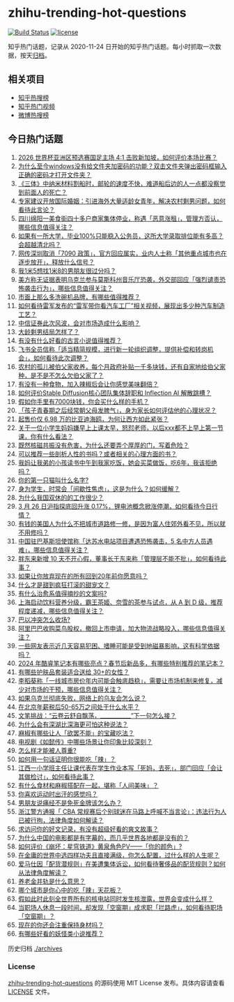 # zhihu-trending-hot-questions

[![Build Status](https://github.com/justjavac/zhihu-trending-hot-questions/workflows/ci/badge.svg?branch=master)](https://github.com/justjavac/zhihu-trending-hot-questions/actions)
[![license](https://img.shields.io/github/license/justjavac/zhihu-trending-hot-questions)](https://github.com/justjavac/zhihu-trending-hot-questions/blob/master/LICENSE)

知乎热门话题，记录从 2020-11-24
日开始的知乎热门话题。每小时抓取一次数据，按天[归档](./archives)。

## 相关项目

- [知乎热搜榜](https://github.com/justjavac/zhihu-trending-top-search)
- [知乎热门视频](https://github.com/justjavac/zhihu-trending-hot-video)
- [微博热搜榜](https://github.com/justjavac/weibo-trending-hot-search)

## 今日热门话题

<!-- BEGIN -->
<!-- 最后更新时间 Wed Mar 27 2024 05:10:43 GMT+0800 (China Standard Time) -->

1. [2026 世界杯亚洲区预选赛国足主场 4:1 击败新加坡，如何评价本场比赛？](https://www.zhihu.com/question/650274159)
1. [为什么至今windows没有给文件夹加密码的功能？双击文件夹弹出密码框输入正确的密码才打开文件夹？](https://www.zhihu.com/question/649248771)
1. [《三体》中纳米材料割船时，邮轮的速度不快，难道船后边的人一点都没察觉到前面人的死亡？](https://www.zhihu.com/question/514469865)
1. [专家建议开放国际婚姻：引进海外大量适龄女青年，解决农村剩男问题，如何看待此言论？](https://www.zhihu.com/question/650260861)
1. [四川绵阳一美食街四十多户商家集体停业，称遇「恶意涨租」，管理方否认，哪些信息值得关注？](https://www.zhihu.com/question/650263322)
1. [如果有一所大学，毕业100%只能稳入公务员，这所大学录取排位能有多高？会超越清北吗？](https://www.zhihu.com/question/649576124)
1. [网传深圳取消「7090 政策」，官方回应属实，业内人士称「其他重点城市也在逐步放开」，释放什么信号？](https://www.zhihu.com/question/650231661)
1. [我1米5想找1米8的男朋友很过分吗？](https://www.zhihu.com/question/647144275)
1. [美方称无证据表明乌克兰参与莫斯科州音乐厅恐袭，外交部回应「强烈谴责恐怖袭击行为」，哪些信息值得关注？](https://www.zhihu.com/question/650085911)
1. [市面上那么多洗碗机品牌，有哪些值得推荐？](https://www.zhihu.com/question/649517262)
1. [如何看待雷军发布的“雷军带你看汽车工厂”相关视频，展现出多少种汽车制造工艺？](https://www.zhihu.com/question/649847108)
1. [中信证券此次风波，会对市场造成什么影响？](https://www.zhihu.com/question/649879216)
1. [大龄剩男结局怎样了？](https://www.zhihu.com/question/269869308)
1. [有没有什么好看的古言小说值得推荐？](https://www.zhihu.com/question/356909389)
1. [飞书全员信称「适当精简规模，进行新一轮组织调整，提供补偿和转岗机会」，如何看待此次调整？](https://www.zhihu.com/question/650203007)
1. [农村的孤儿被伯父家收养，每个月政府补贴一千多块钱，还有自家地给伯父家种，是不是不怎么欠伯父家了？](https://www.zhihu.com/question/648000970)
1. [有没有一种食物，加入辣椒后会让你感觉美味翻倍？](https://www.zhihu.com/question/649692914)
1. [如何评价Stable Diffusion核心团队集体辞职和 Inflection AI 解散跳槽？](https://www.zhihu.com/question/649693537)
1. [假如你手里有7000块钱，你会买什么样的手机？](https://www.zhihu.com/question/646886618)
1. [「孩子青春期之后经常朝父母发脾气」，身为家长如何评估他的心理状况？](https://www.zhihu.com/question/649386668)
1. [起售价仅 6.98 万的比亚迪海鸥，为何让西方如此紧张？](https://www.zhihu.com/question/650072606)
1. [关于一位小学生妈妈嫌早上上课太早，怒怼老师，以后xxx都不上早上第一节课，你有什么看法？](https://www.zhihu.com/question/646682399)
1. [既然核磁共振没有危害，为什么还要弄个厚厚的门，写着危险？](https://www.zhihu.com/question/649270606)
1. [可以推荐一些剖析人性的书吗？或者相关的心理方面的书？](https://www.zhihu.com/question/649882767)
1. [我妈让我弟的小孩读书中午到我家吃饭，她会买菜做饭，吃6年，我该拒绝吗？](https://www.zhihu.com/question/649717842)
1. [你的第一只猫叫什么名字?](https://www.zhihu.com/question/457618292)
1. [身为学生，时常会「间歇性焦虑」，这是为什么？如何缓解？](https://www.zhihu.com/question/649991996)
1. [为什么我国双休的的工作很少？](https://www.zhihu.com/question/638174482)
1. [3 月 26 日沪指探底回升涨 0.17%，锂电池概念掀涨停潮，如何看待今日行情？](https://www.zhihu.com/question/650185412)
1. [有钱的美国人为什么不把城市道路修一修，是因为富人住郊外看不见，所以就不用修吗？](https://www.zhihu.com/question/634601137)
1. [中国驻巴基斯坦使馆称「达苏水电站项目遭遇恐怖袭击，5 名中方人员遇难」，哪些信息值得关注？](https://www.zhihu.com/question/650276859)
1. [胖东来新增 10 天不开心假，董事长于东来称「管理层不能不批」，如何看待此事？](https://www.zhihu.com/question/650250177)
1. [如果让你放弃现在的所有回到20年前你愿意吗？](https://www.zhihu.com/question/649593042)
1. [什么才是甜到疯狂打滚的甜宠文？](https://www.zhihu.com/question/645531488)
1. [有什么治愈系值得摘抄的文案吗?](https://www.zhihu.com/question/647015545)
1. [上海启动饮料营养分级，霸王茶姬、奈雪的茶参与试点，从 A 到 D 级，推荐程度递减，哪些信息值得关注？](https://www.zhihu.com/question/650252195)
1. [巴以冲突怎么收场?](https://www.zhihu.com/question/649138454)
1. [阿里巴巴收购菜鸟股权，撤回上市申请，加大物流战略投入，哪些信息值得关注？](https://www.zhihu.com/question/650278659)
1. [一些网友表示近几天容易犯困、嗜睡可能是受到地磁暴影响，这有科学依据吗？](https://www.zhihu.com/question/650208336)
1. [2024 年酷睿笔记本有哪些亮点？春节后新品多，有哪些特别推荐的笔记本？](https://www.zhihu.com/question/645328131)
1. [有哪些护肤品套装适合送给 30+的女性？](https://www.zhihu.com/question/645932405)
1. [李稻葵称「一线城市房价年内可能会触底趋稳」，需要让市场机制来修复，减少对市场的干预，哪些信息值得关注？](https://www.zhihu.com/question/650179855)
1. [如果乌克兰彻底失败，网络上的乌友会怎么说？](https://www.zhihu.com/question/650169274)
1. [在北京年薪税后50-65万之间处于什么水平？](https://www.zhihu.com/question/596472981)
1. [文笔挑战：“云卷云舒自飘荡，___________”下一句怎么接？](https://www.zhihu.com/question/650152455)
1. [为什么会有深湖比深海更可怕这种说法？](https://www.zhihu.com/question/310112318)
1. [麻椒有哪些让人「欲罢不能」的宝藏吃法？](https://www.zhihu.com/question/649692905)
1. [电视剧《如懿传》中哪些场景让你印象比较深刻？](https://www.zhihu.com/question/648781243)
1. [怎么样才能被人尊重?](https://www.zhihu.com/question/452482284)
1. [如何用一句话证明你很能吃「辣」？](https://www.zhihu.com/question/649692925)
1. [江西一小学班主任让课代表在学生作业本写「死妈，去死」，部门回应「会让其做检讨」，如何看待此事？](https://www.zhihu.com/question/650203051)
1. [有什么食材和麻椒搭配在一起，堪称「人间美味」？](https://www.zhihu.com/question/649692836)
1. [你喜欢运动时出汗的感觉吗？](https://www.zhihu.com/question/650008668)
1. [男朋友说痛经不是免死金牌该怎么办？](https://www.zhihu.com/question/649628084)
1. [浙江警方通报「 CBA 常规赛后个别球迷在马路上呼喊不当言论」：违法行为人已被行拘，法律角度如何解读？](https://www.zhihu.com/question/650033481)
1. [求访问你的好文记录，有没有超级好看的爽文故事？](https://www.zhihu.com/question/584637091)
1. [为什么中国的电影都是有字幕的，而几乎世界各地都是没有的？](https://www.zhihu.com/question/547929535)
1. [如何评价《崩坏：星穹铁道》黄泉角色PV——「你的颜色」?](https://www.zhihu.com/question/650205482)
1. [在金庸的世界中选四样功夫且直接满级，你怎么配置，过什么样的人生呢？](https://www.zhihu.com/question/644918580)
1. [爱马仕因「配货潜规则」在美遭集体诉讼，如何看待奢侈品的配货规则？如何从法律角度解读？](https://www.zhihu.com/question/650196320)
1. [养老金并轨是什么意思？](https://www.zhihu.com/question/22964484)
1. [哪个城市是你心中的吃「辣」天花板？](https://www.zhihu.com/question/649692913)
1. [假如此时此刻全世界所有的核电站同时发生核泄露，世界会变成什么样？](https://www.zhihu.com/question/649621014)
1. [当职场人休息一段时间，却发现「空窗期」成求职「拦路虎」，如何看待职场「空窗期」？](https://www.zhihu.com/question/650230140)
1. [现在的你还会注重保持身材吗？](https://www.zhihu.com/question/649927992)
1. [有哪些好看的妖怪类小说推荐？](https://www.zhihu.com/question/347373602)

<!-- END -->

历史归档 [./archives](./archives)

### License

[zhihu-trending-hot-questions](https://github.com/justjavac/zhihu-trending-hot-questions)
的源码使用 MIT License 发布。具体内容请查看 [LICENSE](./LICENSE) 文件。
